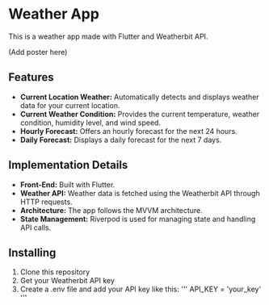 # Weather App

This is a weather app made with Flutter and Weatherbit API.

(Add poster here)

## Features

- **Current Location Weather:** Automatically detects and displays weather data for your current location.
- **Current Weather Condition:** Provides the current temperature, weather condition, humidity level, and wind speed.
- **Hourly Forecast:** Offers an hourly forecast for the next 24 hours.
- **Daily Forecast:** Displays a daily forecast for the next 7 days.

## Implementation Details

- **Front-End:** Built with Flutter.
- **Weather API:** Weather data is fetched using the Weatherbit API through HTTP requests.
- **Architecture:** The app follows the MVVM architecture.
- **State Management:** Riverpod is used for managing state and handling API calls.

## Installing

1. Clone this repository
2. Get your Weatherbit API key
3. Create a .env file and add your API key like this:
'''
API_KEY = 'your_key'
'''